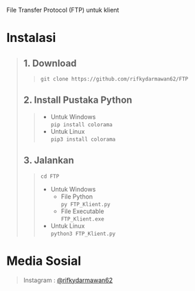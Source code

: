 File Transfer Protocol (FTP) untuk klient
# Instalasi
> ## 1. Download
>> ~~~
>> git clone https://github.com/rifkydarmawan62/FTP
>> ~~~
> ## 2. Install Pustaka Python
>> - Untuk Windows<br><code>pip install colorama</code>
>> - Untuk Linux<br><code>pip3 install colorama</code>
> ## 3. Jalankan
>> <code>cd FTP</code>
>> - Untuk Windows
>>   - File Python<br><code>py FTP_Klient.py</code>
>>   - File Executable<br><code>FTP_Klient.exe</code>
>> - Untuk Linux<br><code>python3 FTP_Klient.py</code>
# Media Sosial
> Instagram : [@rifkydarmawan62](https://instagram.com/rifkydarmawan62)